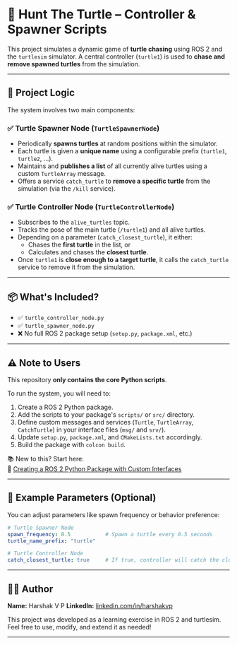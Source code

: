 # 🐢 Hunt The Turtle – Controller & Spawner Scripts

This project simulates a dynamic game of **turtle chasing** using ROS 2 and the `turtlesim` simulator. A central controller (`turtle1`) is used to **chase and remove spawned turtles** from the simulation.

---

## 🧠 Project Logic

The system involves two main components:

### ✅ Turtle Spawner Node (`TurtleSpawnerNode`)
- Periodically **spawns turtles** at random positions within the simulator.
- Each turtle is given a **unique name** using a configurable prefix (`turtle1`, `turtle2`, ...).
- Maintains and **publishes a list** of all currently alive turtles using a custom `TurtleArray` message.
- Offers a service `catch_turtle` to **remove a specific turtle** from the simulation (via the `/kill` service).

### ✅ Turtle Controller Node (`TurtleControllerNode`)
- Subscribes to the `alive_turtles` topic.
- Tracks the pose of the main turtle (`/turtle1`) and all alive turtles.
- Depending on a parameter (`catch_closest_turtle`), it either:
  - Chases the **first turtle** in the list, or
  - Calculates and chases the **closest turtle**.
- Once `turtle1` is **close enough to a target turtle**, it calls the `catch_turtle` service to remove it from the simulation.

---

## 📦 What's Included?

- ✅ `turtle_controller_node.py`  
- ✅ `turtle_spawner_node.py`  
- ❌ No full ROS 2 package setup (`setup.py`, `package.xml`, etc.)

---

## ⚠️ Note to Users

This repository **only contains the core Python scripts**.

To run the system, you will need to:

1. Create a ROS 2 Python package.
2. Add the scripts to your package's `scripts/` or `src/` directory.
3. Define custom messages and services (`Turtle`, `TurtleArray`, `CatchTurtle`) in your interface files (`msg/` and `srv/`).
4. Update `setup.py`, `package.xml`, and `CMakeLists.txt` accordingly.
5. Build the package with `colcon build`.

📚 New to this? Start here:  
🔗 [Creating a ROS 2 Python Package with Custom Interfaces](https://docs.ros.org/en/humble/Tutorials/Beginner-Client-Libraries/Creating-Your-First-ROS-2-Package.html)

---

## 🔧 Example Parameters (Optional)

You can adjust parameters like spawn frequency or behavior preference:

```yaml
# Turtle Spawner Node
spawn_frequency: 0.5           # Spawn a turtle every 0.5 seconds
turtle_name_prefix: "turtle"

# Turtle Controller Node
catch_closest_turtle: true     # If true, controller will catch the closest turtle
```

---

## 👨‍💻 Author

**Name:** Harshak V P
**LinkedIn:** [linkedin.com/in/harshakvp](https://www.linkedin.com/in/harshakvp/)

This project was developed as a learning exercise in ROS 2 and turtlesim.  
Feel free to use, modify, and extend it as needed!

---
